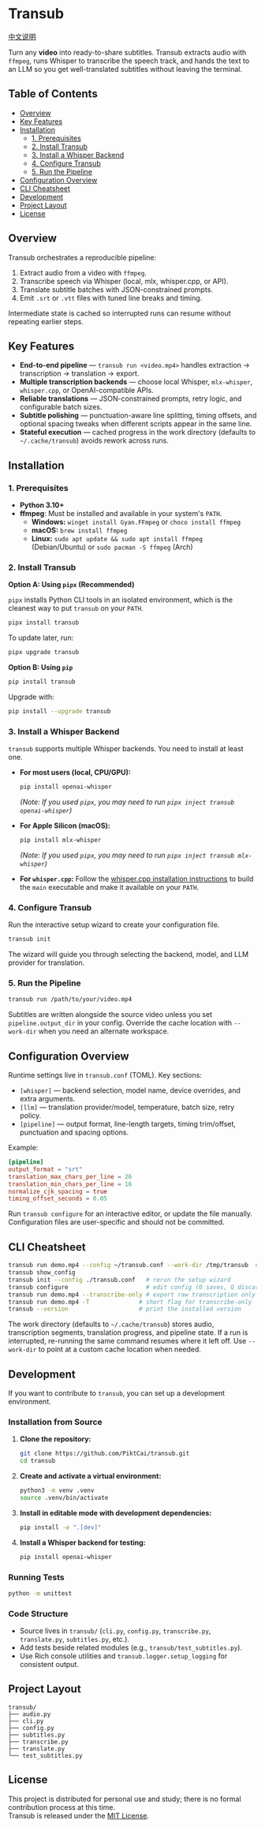 # Transub

[中文说明](https://github.com/PiktCai/transub/blob/main/README.zh-CN.md)

Turn any **video** into ready-to-share subtitles. Transub extracts audio with `ffmpeg`, runs Whisper to transcribe the speech track, and hands the text to an LLM so you get well-translated subtitles without leaving the terminal.

## Table of Contents

- [Overview](#overview)
- [Key Features](#key-features)
- [Installation](#installation)
  - [1. Prerequisites](#1-prerequisites)
  - [2. Install Transub](#2-install-transub)
  - [3. Install a Whisper Backend](#3-install-a-whisper-backend)
  - [4. Configure Transub](#4-configure-transub)
  - [5. Run the Pipeline](#5-run-the-pipeline)
- [Configuration Overview](#configuration-overview)
- [CLI Cheatsheet](#cli-cheatsheet)
- [Development](#development)
- [Project Layout](#project-layout)
- [License](#license)

## Overview

Transub orchestrates a reproducible pipeline:

1. Extract audio from a video with `ffmpeg`.
2. Transcribe speech via Whisper (local, mlx, whisper.cpp, or API).
3. Translate subtitle batches with JSON-constrained prompts.
4. Emit `.srt` or `.vtt` files with tuned line breaks and timing.

Intermediate state is cached so interrupted runs can resume without repeating earlier steps.

## Key Features

- **End-to-end pipeline** — `transub run <video.mp4>` handles extraction → transcription → translation → export.
- **Multiple transcription backends** — choose local Whisper, `mlx-whisper`, `whisper.cpp`, or OpenAI-compatible APIs.
- **Reliable translations** — JSON-constrained prompts, retry logic, and configurable batch sizes.
- **Subtitle polishing** — punctuation-aware line splitting, timing offsets, and optional spacing tweaks when different scripts appear in the same line.
- **Stateful execution** — cached progress in the work directory (defaults to `~/.cache/transub`) avoids rework across runs.

## Installation

### 1. Prerequisites

- **Python 3.10+**
- **ffmpeg**: Must be installed and available in your system's `PATH`.
  - **Windows:** `winget install Gyan.FFmpeg` or `choco install ffmpeg`
  - **macOS:** `brew install ffmpeg`
  - **Linux:** `sudo apt update && sudo apt install ffmpeg` (Debian/Ubuntu) or `sudo pacman -S ffmpeg` (Arch)

### 2. Install Transub

**Option A: Using `pipx` (Recommended)**

`pipx` installs Python CLI tools in an isolated environment, which is the cleanest way to put `transub` on your `PATH`.

```bash
pipx install transub
```

To update later, run:

```bash
pipx upgrade transub
```

**Option B: Using `pip`**

```bash
pip install transub
```

Upgrade with:

```bash
pip install --upgrade transub
```

### 3. Install a Whisper Backend

`transub` supports multiple Whisper backends. You need to install at least one.

- **For most users (local, CPU/GPU):**
  ```bash
  pip install openai-whisper
  ```
  *(Note: If you used `pipx`, you may need to run `pipx inject transub openai-whisper`)*

- **For Apple Silicon (macOS):**
  ```bash
  pip install mlx-whisper
  ```
  *(Note: If you used `pipx`, you may need to run `pipx inject transub mlx-whisper`)*

- **For `whisper.cpp`:**
  Follow the [whisper.cpp installation instructions](https://github.com/ggerganov/whisper.cpp) to build the `main` executable and make it available on your `PATH`.

### 4. Configure Transub

Run the interactive setup wizard to create your configuration file.

```bash
transub init
```

The wizard will guide you through selecting the backend, model, and LLM provider for translation.

### 5. Run the Pipeline

```bash
transub run /path/to/your/video.mp4
```

Subtitles are written alongside the source video unless you set `pipeline.output_dir` in your config. Override the cache location with `--work-dir` when you need an alternate workspace.

## Configuration Overview

Runtime settings live in `transub.conf` (TOML). Key sections:

- `[whisper]` — backend selection, model name, device overrides, and extra arguments.
- `[llm]` — translation provider/model, temperature, batch size, retry policy.
- `[pipeline]` — output format, line-length targets, timing trim/offset, punctuation and spacing options.

Example:

```toml
[pipeline]
output_format = "srt"
translation_max_chars_per_line = 26
translation_min_chars_per_line = 16
normalize_cjk_spacing = true
timing_offset_seconds = 0.05
```

Run `transub configure` for an interactive editor, or update the file manually. Configuration files are user-specific and should not be committed.

## CLI Cheatsheet

```bash
transub run demo.mp4 --config ~/transub.conf --work-dir /tmp/transub  # override work dir (defaults to ~/.cache/transub)
transub show_config
transub init --config ./transub.conf   # rerun the setup wizard
transub configure                      # edit config (0 saves, Q discards)
transub run demo.mp4 --transcribe-only # export raw transcription only
transub run demo.mp4 -T              # short flag for transcribe-only
transub --version                    # print the installed version
```

The work directory (defaults to `~/.cache/transub`) stores audio, transcription segments, translation progress, and pipeline state. If a run is interrupted, re-running the same command resumes where it left off. Use `--work-dir` to point at a custom cache location when needed.

## Development

If you want to contribute to `transub`, you can set up a development environment.

### Installation from Source

1.  **Clone the repository:**
    ```bash
    git clone https://github.com/PiktCai/transub.git
    cd transub
    ```
2.  **Create and activate a virtual environment:**
    ```bash
    python3 -m venv .venv
    source .venv/bin/activate
    ```
3.  **Install in editable mode with development dependencies:**
    ```bash
    pip install -e ".[dev]"
    ```
4.  **Install a Whisper backend for testing:**
    ```bash
    pip install openai-whisper
    ```

### Running Tests

```bash
python -m unittest
```

### Code Structure

- Source lives in `transub/` (`cli.py`, `config.py`, `transcribe.py`, `translate.py`, `subtitles.py`, etc.).
- Add tests beside related modules (e.g., `transub/test_subtitles.py`).
- Use Rich console utilities and `transub.logger.setup_logging` for consistent output.

## Project Layout

```
transub/
├── audio.py
├── cli.py
├── config.py
├── subtitles.py
├── transcribe.py
├── translate.py
└── test_subtitles.py
```

## License

This project is distributed for personal use and study; there is no formal contribution process at this time.  
Transub is released under the [MIT License](LICENSE).
